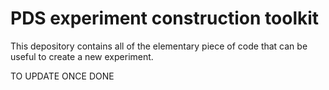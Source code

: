 # PDS experiment construction toolkit

This depository contains all of the elementary piece of code that can be useful to create a new experiment. 

TO UPDATE ONCE DONE


